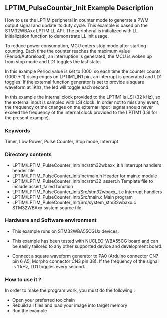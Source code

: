 ﻿## <b>LPTIM_PulseCounter_Init Example Description</b>

How to use the LPTIM peripheral in counter mode to generate a PWM output signal 
and update its duty cycle. This example is based on the STM32WBAxx
LPTIM LL API. The peripheral is initialized with LL initialization 
function to demonstrate LL init usage.

To reduce power consumption, MCU enters stop mode after starting counting. Each
time the counter reaches the maximum value (Period/Autoreload), an interruption
is generated, the MCU is woken up from stop mode and LD1 toggles the last state.

In this example Period value is set to 1000, so each time the counter counts
(1000 + 1) rising edges on LPTIM1_IN1 pin, an interrupt is generated and LD1
toggles. If the external function generator is set to provide a square waveform at 1Khz,
the led will toggle each second.

In this example the internal clock provided to the LPTIM1 is LSI (32 kHz),
so the external input is sampled with LSI clock. In order not to miss any event,
the frequency of the changes on the external Input1 signal should never exceed the
frequency of the internal clock provided to the LPTIM1 (LSI for the
present example).


### <b>Keywords</b>

Timer, Low Power, Pulse Counter, Stop mode, Interrupt

### <b>Directory contents</b>

  - LPTIM/LPTIM_PulseCounter_Init/Inc/stm32wbaxx_it.h         Interrupt handlers header file
  - LPTIM/LPTIM_PulseCounter_Init/Inc/main.h                  Header for main.c module
  - LPTIM/LPTIM_PulseCounter_Init/Inc/stm32_assert.h          Template file to include assert_failed function
  - LPTIM/LPTIM_PulseCounter_Init/Src/stm32wbaxx_it.c         Interrupt handlers
  - LPTIM/LPTIM_PulseCounter_Init/Src/main.c                  Main program
  - LPTIM/LPTIM_PulseCounter_Init/Src/system_stm32wbaxx.c     STM32WBAxx system source file


### <b>Hardware and Software environment</b>

  - This example runs on STM32WBA55CGUx devices.
    
  - This example has been tested with NUCLEO-WBA55CG board and can be
    easily tailored to any other supported device and development board.
    
  - Connect a square waveform generator to PA0 (Arduino connector CN7 pin 6 A5, Morpho connector CN3 pin 38).
    If the frequency of the signal is 1 kHz, LD1 toggles every second.

### <b>How to use it ?</b>

In order to make the program work, you must do the following :

 - Open your preferred toolchain
 - Rebuild all files and load your image into target memory
 - Run the example

